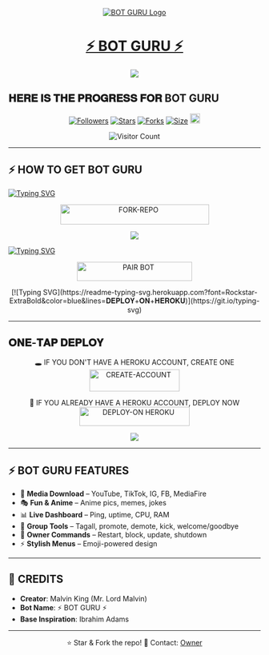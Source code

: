 <p align="center">
  <a href="https://github.com/ADDICT-HUB/Botguru">
    <img src="https://files.catbox.moe/n0hlw1.jpg" alt="BOT GURU Logo" border="0"/>
    <h1 align="center">⚡ BOT GURU ⚡</h1>
  </a>
</p>

<p align="center">
  <a><img src='https://i.imgur.com/LyHic3i.gif'/></a>
</p>

## 𝐇𝐄𝐑𝐄 𝐈𝐒 𝐓𝐇𝐄 𝐏𝐑𝐎𝐆𝐑𝐄𝐒𝐒 𝐅𝐎𝐑 BOT GURU

<p align="center">
<a href="https://github.com/ADDICT-HUB/Botguru/followers"><img title="Followers" src="https://img.shields.io/github/followers/ADDICT-HUB?color=blue&style=flat-square"></a>
<a href="https://github.com/ADDICT-HUB/Botguru/stargazers/"><img title="Stars" src="https://img.shields.io/github/stars/ADDICT-HUB/Botguru?color=blue&style=flat-square"></a>
<a href="https://github.com/ADDICT-HUB/Botguru/network/members"><img title="Forks" src="https://img.shields.io/github/forks/ADDICT-HUB/Botguru?color=yellow&style=flat-square"></a>
<a href="https://github.com/ADDICT-HUB/Botguru/"><img title="Size" src="https://img.shields.io/github/repo-size/ADDICT-HUB/Botguru?style=flat-square&color=pink"></a>
<a href="https://github.com/ADDICT-HUB/Botguru/graphs/commit-activity"><img height="20" src="https://img.shields.io/badge/Maintained%3F-yes-green.svg"></a>
</p>

<p align="center">
<img src="https://profile-counter.glitch.me/{Botguru}/count.svg" alt="Visitor Count" />
</p>

---

## ⚡ HOW TO GET BOT GURU

[![Typing SVG](https://readme-typing-svg.herokuapp.com?font=Rockstar-ExtraBold&color=blue&lines=𝗙𝗢𝗥𝗞+𝗔𝗡𝗗+𝗦𝗧𝗔𝗥+𝗥𝗘𝗣𝗢)](https://git.io/typing-svg)

<p align="center">
<a href="https://github.com/ADDICT-HUB/Botguru/fork"><img title="FORK-REPO" src="https://img.shields.io/badge/FORK-REPO-h?color=green&style=for-the-badge&logo=github" width="297" height="40.45"/></a>
</p>

<p align="center">
<a><img src='https://i.imgur.com/LyHic3i.gif'/></a>
</p>

[![Typing SVG](https://readme-typing-svg.herokuapp.com?font=Rockstar-ExtraBold&color=blue&lines=𝗦𝗘𝗦𝗦𝗜𝗢𝗡+𝗟𝗜𝗡𝗞+𝗜𝗦+𝗛𝗘𝗥𝗘)](https://git.io/typing-svg)

<p align="center">
<a href="https://session-v35f.onrender.com/pair"><img title="PAIR BOT" src="https://img.shields.io/badge/PAIR-BOT-h?color=green&style=for-the-badge&logo=render" width="230" height="38.45"/></a>
</p>

<p align="center">
[![Typing SVG](https://readme-typing-svg.herokuapp.com?font=Rockstar-ExtraBold&color=blue&lines=𝐃𝐄𝐏𝐋𝐎𝐘+𝐎𝐍+𝐇𝐄𝐑𝐎𝐊𝐔)](https://git.io/typing-svg)
</p>

---

## 𝐎𝐍𝐄-𝐓𝐀𝐏 𝐃𝐄𝐏𝐋𝐎𝐘

<p align="center">
🕳 IF YOU DON'T HAVE A HEROKU ACCOUNT, CREATE ONE  
<a href="https://signup.heroku.com/"><img title="CREATE-ACCOUNT" src="https://img.shields.io/badge/CREATE-ACCOUNT-h?color=purple&style=for-the-badge&logo=heroku" width="180" height="43.45"/></a>
</p>

<p align="center">
💫 IF YOU ALREADY HAVE A HEROKU ACCOUNT, DEPLOY NOW  
<a href="https://dashboard.heroku.com/new?template=https%3A%2F%2Fgithub.com%2FADDICT-HUB%2FBotguru"><img title="DEPLOY-ON HEROKU" src="https://img.shields.io/badge/DEPLOY-ON HEROKU-h?color=purple&style=for-the-badge&logo=heroku" width="220" height="38.45"/></a>
</p>

<p align="center">
<a><img src='https://i.imgur.com/LyHic3i.gif'/></a>
</p>

---

## ⚡ BOT GURU FEATURES

- 🎵 **Media Download** – YouTube, TikTok, IG, FB, MediaFire  
- 🎭 **Fun & Anime** – Anime pics, memes, jokes  
- 📊 **Live Dashboard** – Ping, uptime, CPU, RAM  
- 👥 **Group Tools** – Tagall, promote, demote, kick, welcome/goodbye  
- 👑 **Owner Commands** – Restart, block, update, shutdown  
- ⚡ **Stylish Menus** – Emoji-powered design  

---

## 👑 CREDITS

- **Creator**: Malvin King (Mr. Lord Malvin)  
- **Bot Name**: ⚡ BOT GURU ⚡  
- **Base Inspiration**: Ibrahim Adams  

---

<p align="center">
⭐ Star & Fork the repo!  
💬 Contact: <a href="https://wa.me/254116284050">Owner</a>
</p>
